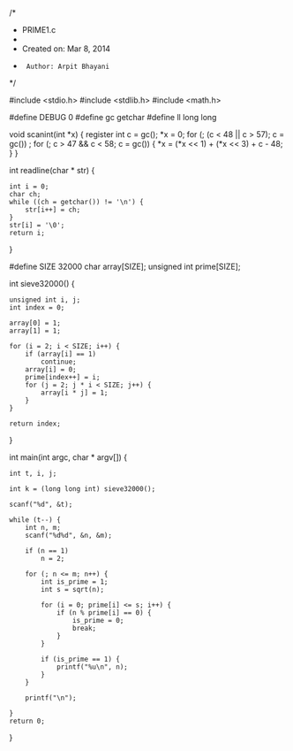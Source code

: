 /*
 * PRIME1.c
 *
 *  Created on: Mar 8, 2014
 *      Author: Arpit Bhayani
 */

#include <stdio.h>
#include <stdlib.h>
#include <math.h>

#define DEBUG 0
#define gc getchar
#define ll long long

void scanint(int *x) {
	register int c = gc();
	*x = 0;
	for (; (c < 48 || c > 57); c = gc())
		;
	for (; c > 47 && c < 58; c = gc()) {
		*x = (*x << 1) + (*x << 3) + c - 48;
	}
}

int readline(char * str) {

	int i = 0;
	char ch;
	while ((ch = getchar()) != '\n') {
		str[i++] = ch;
	}
	str[i] = '\0';
	return i;
}

#define SIZE 32000
char array[SIZE];
unsigned int prime[SIZE];

int sieve32000() {

	unsigned int i, j;
	int index = 0;

	array[0] = 1;
	array[1] = 1;

	for (i = 2; i < SIZE; i++) {
		if (array[i] == 1)
			continue;
		array[i] = 0;
		prime[index++] = i;
		for (j = 2; j * i < SIZE; j++) {
			array[i * j] = 1;
		}
	}

	return index;

}

int main(int argc, char * argv[]) {

	int t, i, j;

	int k = (long long int) sieve32000();

	scanf("%d", &t);

	while (t--) {
		int n, m;
		scanf("%d%d", &n, &m);

		if (n == 1)
			n = 2;

		for (; n <= m; n++) {
			int is_prime = 1;
			int s = sqrt(n);

			for (i = 0; prime[i] <= s; i++) {
				if (n % prime[i] == 0) {
					is_prime = 0;
					break;
				}
			}

			if (is_prime == 1) {
				printf("%u\n", n);
			}
		}

		printf("\n");

	}
	return 0;
}
